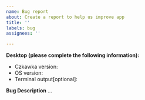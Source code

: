 ```yaml
---
name: Bug report
about: Create a report to help us improve app
title: ''
labels: bug
assignees: ''

---
```


**Desktop (please complete the following information):**

- Czkawka version<!--  e.g. 6.1.0 cli/gui -->:
- OS version<!--  e.g Ubuntu 22.04, Windows 11, Mac 15.1 ARM -->:
- Terminal output[optional]:

<!--
Add terminal output only if needed - if there are some errors or warnings or you have performance/freeze issues.  
Very helpful in this situation will be logs from czkawka run with RUST_LOG environment variable set e.g. 
`RUST_LOG=debug ./czkawka` which will print more detailed info about executed function
-->

**Bug Description**
...
